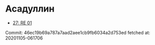 # Асадуллин
- [27: RE 01](27.md)

Commit: 46ec19b69a787a7aad2aee1cb9fb6034a2d753ed
 fetched at: 20201105-061706
